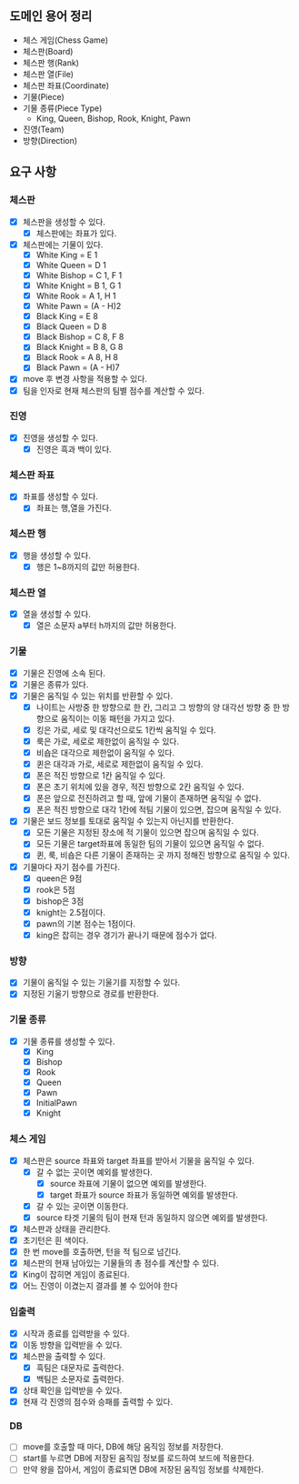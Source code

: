 ## 도메인 용어 정리

- 체스 게임(Chess Game)
- 체스판(Board)
- 체스판 행(Rank)
- 체스판 열(File)
- 체스판 좌표(Coordinate)
- 기물(Piece)
- 기물 종류(Piece Type)
    - King, Queen, Bishop, Rook, Knight, Pawn
- 진영(Team)
- 방향(Direction)

## 요구 사항

### 체스판

- [x] 체스판을 생성할 수 있다.
    - [x] 체스판에는 좌표가 있다.
- [x] 체스판에는 기물이 있다.
    - [x] White King = E 1
    - [x] White Queen = D 1
    - [x] White Bishop = C 1, F 1
    - [x] White Knight = B 1, G 1
    - [x] White Rook = A 1, H 1
    - [x] White Pawn = (A - H)2
    - [x] Black King = E 8
    - [x] Black Queen = D 8
    - [x] Black Bishop = C 8, F 8
    - [X] Black Knight = B 8, G 8
    - [x] Black Rook = A 8, H 8
    - [X] Black Pawn = (A - H)7
- [x] move 후 변경 사항을 적용할 수 있다.
- [x] 팀을 인자로 현재 체스판의 팀별 점수를 계산할 수 있다.

### 진영

- [x] 진영을 생성할 수 있다.
    - [x] 진영은 흑과 백이 있다.

### 체스판 좌표

- [x] 좌표를 생성할 수 있다.
    - [x] 좌표는 행,열을 가진다.

### 체스판 행

- [x] 행을 생성할 수 있다.
    - [x] 행은 1~8까지의 값만 허용한다.

### 체스판 열

- [x] 열을 생성할 수 있다.
    - [x] 열은 소문자 a부터 h까지의 값만 허용한다.

### 기물

- [x] 기물은 진영에 소속 된다.
- [x] 기물은 종류가 있다.
- [x] 기물은 움직일 수 있는 위치를 반환할 수 있다.
    - [x] 나이트는 사방중 한 방향으로 한 칸, 그리고 그 방향의 양 대각선 방향 중 한 방향으로 움직이는 이동 패턴을 가지고 있다.
    - [x] 킹은 가로, 세로 및 대각선으로도 1칸씩 움직일 수 있다.
    - [x] 룩은 가로, 세로로 제한없이 움직일 수 있다.
    - [x] 비숍은 대각으로 제한없이 움직일 수 있다.
    - [x] 퀸은 대각과 가로, 세로로 제한없이 움직일 수 있다.
    - [x] 폰은 적진 방향으로 1칸 움직일 수 있다.
    - [x] 폰은 초기 위치에 있을 경우, 적진 방향으로 2칸 움직일 수 있다.
    - [x] 폰은 앞으로 전진하려고 할 때, 앞에 기물이 존재하면 움직일 수 없다.
    - [x] 폰은 적진 방향으로 대각 1칸에 적팀 기물이 있으면, 잡으며 움직일 수 있다.
- [x] 기물은 보드 정보를 토대로 움직일 수 있는지 아닌지를 반환한다.
    - [x] 모든 기물은 지정된 장소에 적 기물이 있으면 잡으며 움직일 수 있다.
    - [x] 모든 기물은 target좌표에 동일한 팀의 기물이 있으면 움직일 수 없다.
    - [x] 퀸, 룩, 비숍은 다른 기물이 존재하는 곳 까지 정해진 방향으로 움직일 수 있다.

- [x] 기물마다 자기 점수를 가진다.
    - [x] queen은 9점
    - [x] rook은 5점
    - [x] bishop은 3점
    - [x] knight는 2.5점이다.
    - [x] pawn의 기본 점수는 1점이다.
    - [x] king은 잡히는 경우 경기가 끝나기 때문에 점수가 없다.

### 방향

- [x] 기물이 움직일 수 있는 기울기를 지정할 수 있다.
- [x] 지정된 기울기 방향으로 경로를 반환한다.

### 기물 종류

- [x] 기물 종류를 생성할 수 있다.
    - [x] King
    - [x] Bishop
    - [X] Rook
    - [x] Queen
    - [x] Pawn
    - [x] InitialPawn
    - [x] Knight

### 체스 게임

- [x] 체스판은 source 좌표와 target 좌표를 받아서 기물을 움직일 수 있다.
    - [x] 갈 수 없는 곳이면 예외를 발생한다.
        - [x] source 좌표에 기물이 없으면 예외를 발생한다.
        - [x] target 좌표가 source 좌표가 동일하면 예외를 발생한다.
    - [x] 갈 수 있는 곳이면 이동한다.
    - [x] source 타겟 기물의 팀이 현재 턴과 동일하지 않으면 예외를 발생한다.
- [x] 체스판과 상태을 관리한다.
- [x] 초기턴은 흰 색이다.
- [x] 한 번 move를 호출하면, 턴을 적 팀으로 넘긴다.
- [x] 체스판의 현재 남아있는 기물들의 총 점수를 계산할 수 있다.
- [x] King이 잡히면 게임이 종료된다.
- [x] 어느 진영이 이겼는지 결과를 볼 수 있어야 한다

### 입출력

- [x] 시작과 종료를 입력받을 수 있다.
- [x] 이동 방향을 입력받을 수 있다.
- [x] 체스판을 출력할 수 있다.
    - [x] 흑팀은 대문자로 출력한다.
    - [x] 백팀은 소문자로 출력한다.
- [x] 상태 확인을 입력받을 수 있다.
- [x] 현재 각 진영의 점수와 승패를 출력할 수 있다.

### DB

- [ ] move를 호출할 때 마다, DB에 해당 움직임 정보를 저장한다.
- [ ] start를 누르면 DB에 저장된 움직임 정보를 로드하여 보드에 적용한다.
- [ ] 만약 왕을 잡아서, 게임이 종료되면 DB에 저장된 움직임 정보를 삭제한다.